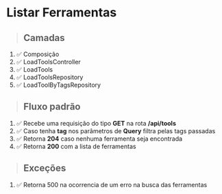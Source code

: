 # **Listar Ferramentas**

> ## Camadas
1. ✅ Composição
1. ✅ LoadToolsController
1. ✅ LoadTools
1. ✅ LoadToolsRepository
1. ✅ LoadToolByTagsRepository

> ## Fluxo padrão
1. ✅ Recebe uma requisição do tipo **GET** na rota **/api/tools**
1. ✅ Caso tenha **tag** nos parâmetros de **Query** filtra pelas tags passadas
1. ✅ Retorna **204** caso nenhuma ferramenta seja encontrada
1. ✅ Retorna **200** com a lista de ferramentas

> ## Exceções
1. ✅ Retorna 500 na ocorrencia de um erro na busca das ferramentas